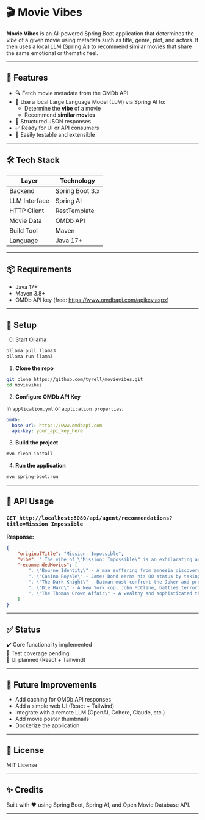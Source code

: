# 🎬 Movie Vibes

**Movie Vibes** is an AI-powered Spring Boot application that determines the *vibe* of a given movie using metadata such as title, genre, plot, and actors. It then uses a local LLM (Spring AI) to recommend similar movies that share the same emotional or thematic feel.

---

## 🚀 Features

- 🔍 Fetch movie metadata from the OMDb API
- 🧠 Use a local Large Language Model (LLM) via Spring AI to:
  - Determine the **vibe** of a movie
  - Recommend **similar movies**
- 🧾 Structured JSON responses
- ✅ Ready for UI or API consumers
- 🧪 Easily testable and extensible

---

## 🛠️ Tech Stack

| Layer        | Technology               |
|--------------|---------------------------|
| Backend      | Spring Boot 3.x           |
| LLM Interface| Spring AI                 |
| HTTP Client  | RestTemplate              |
| Movie Data   | OMDb API                  |
| Build Tool   | Maven                     |
| Language     | Java 17+                  |

---

## 📦 Requirements

- Java 17+
- Maven 3.8+
- OMDb API key (free: https://www.omdbapi.com/apikey.aspx)

---

## 🔧 Setup

0. Start Ollama

```bash
ollama pull llama3
ollama run llama3
```

1. **Clone the repo**

```bash
git clone https://github.com/tyrell/movievibes.git
cd movievibes
```

2. **Configure OMDb API Key**

In `application.yml` or `application.properties`:

```yaml
omdb:
  base-url: https://www.omdbapi.com
  api-key: your_api_key_here
```

3. **Build the project**

```bash
mvn clean install
```

4. **Run the application**

```bash
mvn spring-boot:run
```

---

## 🔗 API Usage

### `GET http://localhost:8080/api/agent/recommendations?title=Mission Impossible`

**Response:**

```json
{
    "originalTitle": "Mission: Impossible",
    "vibe": " The vibe of \"Mission: Impossible\" is an exhilarating and suspenseful action-adventure, where a falsely accused secret agent embarks on a high-stakes mission to clear his name and uncover the true traitor, all while evading danger and outwitting enemies.",
    "recommendedMovies": [
        ". \"Bourne Identity\" - A man suffering from amnesia discovers he's a highly trained assassin and sets out to uncover his past while eluding the CIA.",
        ". \"Casino Royale\" - James Bond earns his 00 status by taking on a dangerous terrorist who plans to bankrupt a casino in this action-packed spy thriller.",
        ". \"The Dark Knight\" - Batman must confront the Joker and prevent him from wreaking havoc on Gotham City in this gritty superhero tale.",
        ". \"Die Hard\" - A New York cop, John McClane, battles terrorists inside a Los Angeles skyscraper during a Christmas party, determined to save hostages and thwart the heist.",
        ". \"The Thomas Crown Affair\" - A wealthy and sophisticated thief, Thomas Crown, is suspected of a daring art heist and must outwit investigator Vincent Terrell in this cat-and-mouse thriller."
    ]
}
```

---

## ✅ Status

✔️ Core functionality implemented  
🧪 Test coverage pending  
🎨 UI planned (React + Tailwind)

---

## 🌟 Future Improvements

- Add caching for OMDb API responses
- Add a simple web UI (React + Tailwind)
- Integrate with a remote LLM (OpenAI, Cohere, Claude, etc.)
- Add movie poster thumbnails
- Dockerize the application

---

## 📄 License

MIT License

---

## ✨ Credits

Built with ❤️ using Spring Boot, Spring AI, and Open Movie Database API.

---
